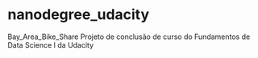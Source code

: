 # nanodegree_udacity
Bay_Area_Bike_Share
Projeto de conclusão de curso do Fundamentos de Data Science I da Udacity
